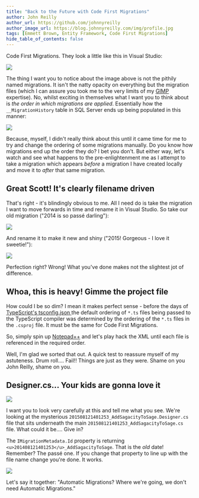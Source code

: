 ```yaml
---
title: "Back to the Future with Code First Migrations"
author: John Reilly
author_url: https://github.com/johnnyreilly
author_image_url: https://blog.johnnyreilly.com/img/profile.jpg
tags: [Emmett Brown, Entity Framework, Code First Migrations]
hide_table_of_contents: false
---
```

Code First Migrations. They look a little like this in Visual Studio:

 ![](http://1.bp.blogspot.com/-yTYSEsaVrT4/VYQBQrYVOoI/AAAAAAAAA2E/lNeZUc59gKc/s400/Migrations.png)

The thing I want you to notice about the image above is not the pithily named migrations. It isn't the natty opacity on everything but the migration files (which I can assure you took me to the very limits of my [GIMP](<http://www.gimp.org/>) expertise). No, whilst exciting in themselves what I want you to think about is *the order in which migrations are applied*. Essentially how the `__MigrationHistory` table in SQL Server ends up being populated in this manner:

![](http://1.bp.blogspot.com/-YWHwxvSeBUg/VYQEBPQCkAI/AAAAAAAAA2U/zZfPoosjyvo/s640/MigrationHistory.png)

Because, myself, I didn't really think about this until it came time for me to try and change the ordering of some migrations manually. Do you know how migrations end up the order they do? I bet you don't. But either way, let's watch and see what happens to the pre-enlightenment me as I attempt to take a migration which appears *before* a migration I have created locally and move it to *after* that same migration.

## Great Scott! It's clearly filename driven

That's right - it's blindingly obvious to me. All I need do is take the migration I want to move forwards in time and rename it in Visual Studio. So take our old migration ("2014 is so passé darling"):

![](http://4.bp.blogspot.com/-bN_-9vlXed0/VYQG76jMOMI/AAAAAAAAA2c/kddjFvDeMv0/s400/Screenshot%2B2015-06-19%2B13.07.50.png)

And rename it to make it new and shiny ("2015! Gorgeous - I love it sweetie!"):

![](http://1.bp.blogspot.com/-9fmt1AGUiHI/VYQHY6Nvb7I/AAAAAAAAA2k/FpJYUAVr7E4/s400/Screenshot%2B2015-06-19%2B13.08.46.png)

Perfection right? Wrong! What you've done makes not the slightest jot of difference.

## Whoa, this is heavy! Gimme the project file

How could I be so dim? I mean it makes perfect sense - before the days of [TypeScript's tsconfig.json ](<http://blog.icanmakethiswork.io/2015/02/hey-tsconfigjson-where-have-you-been.html>) the default ordering of `*.ts` files being passed to the TypeScript compiler was determined by the ordering of the `*.ts` files in the `.csproj` file. It must be the same for Code First Migrations.

So, simply spin up [Notepad++](<https://notepad-plus-plus.org/>) and let's play hack the XML until each file is referenced in the required order.

Well, I'm glad we sorted that out. A quick test to reassure myself of my astuteness. Drum roll.... Fail!! Things are just as they were. Shame on you John Reilly, shame on you.

## Designer.cs... Your kids are gonna love it

![](http://3.bp.blogspot.com/-pPdPAw6Ov5A/VYQPKPBKwNI/AAAAAAAAA20/-lJvO9PPIek/s640/Screenshot%2B2015-06-19%2B13.35.40.png)

I want you to look very carefully at this and tell me what you see. We're looking at the mysterious `201508121401253_AddSagacityToSage.Designer.cs` file that sits underneath the main `201508121401253_AddSagacityToSage.cs` file. What could it be.... Give in?

The `IMigrationMetadata.Id` property is returning `<u>201408121401253</u>_AddSagacityToSage`. That is the *old* date! Remember? The passé one. If you change that property to line up with the file name change you're done. It works.

![](https://upload.wikimedia.org/wikipedia/en/9/97/Doc_Brown.JPG)

Let's say it together: "Automatic Migrations? Where we're going, we don't need Automatic Migrations."


